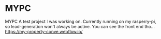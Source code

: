 # MYPC
MYPC
A test project I was working on.
Currently running on my rasperry-pi, so lead-generation won't always be active. 
You can see the front end tho...
https://my-property-conve.webflow.io/

